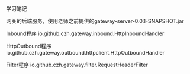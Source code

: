 ﻿学习笔记

网关的后端服务，使用老师之前提供的gateway-server-0.0.1-SNAPSHOT.jar

Inbound程序
io.github.czh.gateway.inbound.HttpInboundHandler

HttpOutbound程序
io.github.czh.gateway.outbound.httpclient.HttpOutboundHandler

Filter程序
io.github.czh.gateway.filter.RequestHeaderFilter
